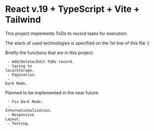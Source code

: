 # React v.19 + TypeScript + Vite + Tailwind

This project implements ToDo to record tasks for execution.

The stack of used technologies is specified on the 1st line of this file :)

Briefly the functions that are in this project:

<code> -  Add/Delete/Edit ToDo record. </code></br>
<code> -  Saving to localStorage. </code></br>
<code> -  Pagination. </code></br>
<code> -  Dark Mode. </code>

Planned to be implemented in the near future:

<code> - Fix Dark Mode.</code></br>
<code> - Internationalization.</code></br>
<code> - Responsive Layout.</code></br>
<code> - Testing. </code>
